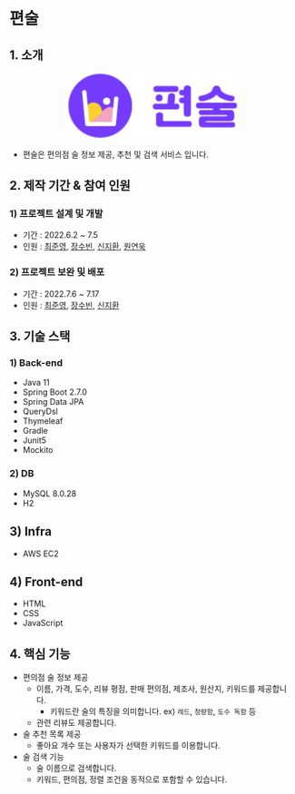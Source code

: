 # 편술

## 1. 소개
<p align="center">
    <img src="pyeonsool/src/main/resources/static/image/components/pyeonsool-logo.png"
        alt="편술" width="300">
</p>

- 편술은 편의점 술 정보 제공, 추천 및 검색 서비스 입니다.

## 2. 제작 기간 & 참여 인원
### 1) 프로젝트 설계 및 개발
  - 기간 : 2022.6.2 ~ 7.5
  - 인원 : [최준영](https://github.com/JunYoung-C), [장수빈](https://github.com/Jangsue), [신지환](https://github.com/sjihwan), [원연욱](https://github.com/wyu950)

### 2) 프로젝트 보완 및 배포
  - 기간 : 2022.7.6 ~ 7.17
  - 인원 : [최준영](https://github.com/JunYoung-C), [장수빈](https://github.com/Jangsue), [신지환](https://github.com/sjihwan)

## 3. 기술 스택
### 1) Back-end
- Java 11
- Spring Boot 2.7.0
- Spring Data JPA
- QueryDsl
- Thymeleaf
- Gradle
- Junit5
- Mockito

### 2) DB
- MySQL 8.0.28
- H2

## 3) Infra
- AWS EC2

## 4) Front-end
- HTML
- CSS
- JavaScript

## 4. 핵심 기능
- 편의점 술 정보 제공
  - 이름, 가격, 도수, 리뷰 평점, 판매 편의점, 제조사, 원산지, 키워드를 제공합니다.
    - 키워드란 술의 특징을 의미합니다. ex) `레드`, `청량함`, `도수 독함` 등
  - 관련 리뷰도 제공합니다.
- 술 추천 목록 제공
  - 좋아요 개수 또는 사용자가 선택한 키워드를 이용합니다.
- 술 검색 기능
  - 술 이름으로 검색합니다.
  - 키워드, 편의점, 정렬 조건을 동적으로 포함할 수 있습니다.